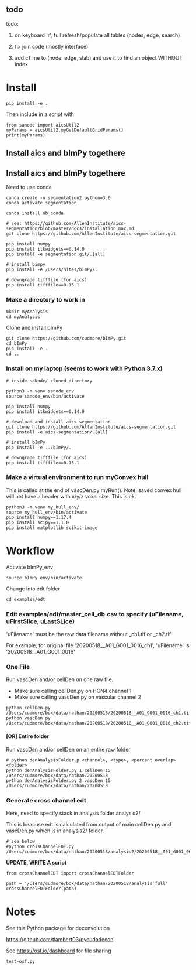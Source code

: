 ## todo

todo:

1) on keyboard 'r', full refresh/populate all tables (nodes, edge, search)

2) fix join code (mostly interface)

3) add cTime to (node, edge, slab) and use it to find an object WITHOUT index

# Install

```
pip install -e .
```

Then include in a script with

```
from sanode import aicsUtil2
myParams = aicsUtil2.myGetDefaultGridParams()
print(myParams)
```

## Install aics and bImPy togethere

## Install aics and bImPy togethere

Need to use conda

```
conda create -n segmentation2 python=3.6
conda activate segmentation

conda install nb_conda

# see: https://github.com/AllenInstitute/aics-segmentation/blob/master/docs/installation_mac.md
git clone https://github.com/AllenInstitute/aics-segmentation.git

pip install numpy
pip install itkwidgets==0.14.0
pip install -e segmentation.git/.[all]

# install bimpy
pip install -e /Users/Sites/bImPy/.

# downgrade tifffile (for aics)
pip install tifffile==0.15.1
```

### Make a directory to work in

```
mkdir myAnalysis
cd myAnalysis
```

Clone and install bImPy

```
git clone https://github.com/cudmore/bImPy.git
cd bImPy
pip install -e .
cd ..
```

### Install on my laptop (seems to work with Python 3.7.x)

```
# inside saNode/ cloned directory

python3 -m venv sanode_env
source sanode_env/bin/activate

pip install numpy
pip install itkwidgets==0.14.0

# download and install aics-segmentation
git clone https://github.com/AllenInstitute/aics-segmentation.git
pip install -e aics-segmentation/.[all]

# install bImPy
pip install -e ../bImPy/.

# downgrade tifffile (for aics)
pip install tifffile==0.15.1
```

### Make a virtual environment to run myConvex hull

This is called at the end of vascDen.py myRun(). Note, saved convex hull will not have a header with x/y/z voxel size. This is ok.

```
python3 -m venv my_hull_env/
source my_hull_env/bin/activate
pip install numpy==1.17.4
pip install scipy==1.1.0
pip install matplotlib scikit-image
```

# Workflow

Activate bImPy_env

```
source bImPy_env/bin/activate
```

Change into edt folder

```
cd examples/edt
```

### Edit examples/edt/master_cell_db.csv to specify (uFilename, uFirstSlice, uLastSLice)

'uFilename' must be the raw data filename without _ch1.tif or _ch2.tif

For example, for original file '20200518__A01_G001_0016_ch1', 'uFilename' is '20200518__A01_G001_0016'


### One File

Run vascDen and/or cellDen on one raw file.

 - Make sure calling cellDen.py on HCN4 channel 1
 - Make sure calling vascDen.py on vascular channel 2

```
python cellDen.py /Users/cudmore/box/data/nathan/20200518/20200518__A01_G001_0016_ch1.tif
python vascDen.py /Users/cudmore/box/data/nathan/20200518/20200518__A01_G001_0016_ch2.tif
```

#### [OR] Entire folder

Run vascDen and/or cellDen on an entire raw folder

```
# python denAnalysisFolder.p <channel>, <type>, <percent overlap> <folder>
python denAnalysisFolder.py 1 cellDen 15 /Users/cudmore/box/data/nathan/20200518
python denAnalysisFolder.py 2 vascDen 15 /Users/cudmore/box/data/nathan/20200518
```

### Generate cross channel edt

Here, need to specify stack in analysis folder analysis2/

This is beacuse edt is calculated from output of main cellDen.py and vascDen.py which is in analysis2/ folder.

```
# see below
#python crossChannelEDT.py /Users/cudmore/box/data/nathan/20200518/analysis2/20200518__A01_G001_0002_ch1_raw.tif
```

**UPDATE, WRITE A script**

```
from crossChannelEDT import crossChannelEDTFolder

path = '/Users/cudmore/box/data/nathan/20200518/analysis_full'
crossChannelEDTFolder(path)
```

# Notes

See this Python package for deconvolution

https://github.com/tlambert03/pycudadecon

See https://osf.io/dashboard for file sharing

```
test-osf.py
```
